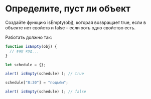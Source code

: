 # Определите, пуст ли объект

Создайте функцию isEmpty(obj), которая возвращает true, 
если в объекте нет свойств и false – если хоть одно свойство есть.

Работать должно так:
```js
function isEmpty(obj) {
  // ваш код...
}

let schedule = {};

alert( isEmpty(schedule) ); // true

schedule["8:30"] = "подъём";

alert( isEmpty(schedule) ); // false
```
